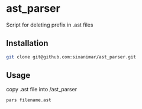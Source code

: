 # ast_parser

Script for deleting prefix in .ast files

## Installation

```bash
git clone git@github.com:sixanimar/ast_parser.git
```

## Usage

copy .ast file into /ast_parser

```bash
pars filename.ast
```
